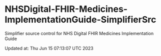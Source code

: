 # NHSDigital-FHIR-Medicines-ImplementationGuide-SimplifierSrc  
Simplifier source control for NHS Digital FHIR Medicines Implementation Guide  


Updated at: Thu Jun 15 07:13:07 UTC 2023
